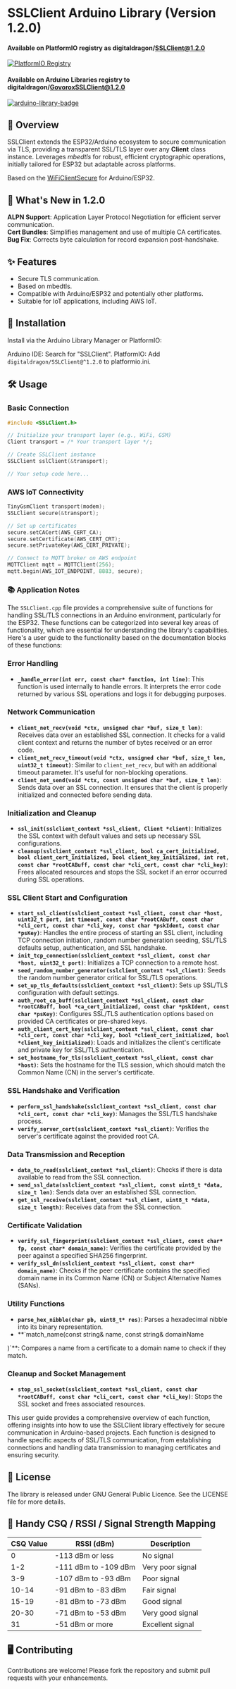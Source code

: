 # SSLClient Arduino Library (Version 1.2.0)

#### Available on PlatformIO registry as digitaldragon/SSLClient@1.2.0
[![PlatformIO Registry](https://badges.registry.platformio.org/packages/digitaldragon/library/SSLClient.svg)](https://registry.platformio.org/libraries/digitaldragon/SSLClient)

#### Available on Arduino Libraries registry to digitaldragon/GovoroxSSLClient@1.2.0
[![arduino-library-badge](https://www.ardu-badge.com/badge/GovoroxSSLClient.svg)](https://www.ardu-badge.com/badge/GovoroxSSLClient.svg)

## 🚀 Overview
SSLClient extends the ESP32/Arduino ecosystem to secure communication via TLS, providing a transparent SSL/TLS layer over any **Client** class instance. Leverages *mbedtls* for robust, efficient cryptographic operations, initially tailored for ESP32 but adaptable across platforms.

Based on the [WiFiClientSecure](https://github.com/espressif/arduino-esp32/tree/master/libraries/WiFiClientSecure) for Arduino/ESP32.

## 🌟 What's New in 1.2.0
**ALPN Support**: Application Layer Protocol Negotiation for efficient server communication.  
**Cert Bundles**: Simplifies management and use of multiple CA certificates.  
**Bug Fix**: Corrects byte calculation for record expansion post-handshake.

## ✨ Features
- Secure TLS communication.
- Based on mbedtls.
- Compatible with Arduino/ESP32 and potentially other platforms.
- Suitable for IoT applications, including AWS IoT.

## 🔧 Installation
Install via the Arduino Library Manager or PlatformIO:

Arduino IDE: Search for "SSLClient".
PlatformIO: Add `digitaldragon/SSLClient@^1.2.0` to platformio.ini.

## 🛠 Usage
### Basic Connection
```cpp
#include <SSLClient.h>

// Initialize your transport layer (e.g., WiFi, GSM)
Client transport = /* Your transport layer */;

// Create SSLClient instance
SSLClient sslClient(&transport);

// Your setup code here...
```

### AWS IoT Connectivity
```cpp
TinyGsmClient transport(modem);
SSLClient secure(&transport);

// Set up certificates
secure.setCACert(AWS_CERT_CA);
secure.setCertificate(AWS_CERT_CRT);
secure.setPrivateKey(AWS_CERT_PRIVATE);

// Connect to MQTT broker on AWS endpoint
MQTTClient mqtt = MQTTClient(256);
mqtt.begin(AWS_IOT_ENDPOINT, 8883, secure);
```
### 📚 Application Notes
The `SSLClient.cpp` file provides a comprehensive suite of functions for handling SSL/TLS connections in an Arduino environment, particularly for the ESP32. These functions can be categorized into several key areas of functionality, which are essential for understanding the library's capabilities. Here's a user guide to the functionality based on the documentation blocks of these functions:

### Error Handling
- **`_handle_error(int err, const char* function, int line)`**: This function is used internally to handle errors. It interprets the error code returned by various SSL operations and logs it for debugging purposes.

### Network Communication
- **`client_net_recv(void *ctx, unsigned char *buf, size_t len)`**: Receives data over an established SSL connection. It checks for a valid client context and returns the number of bytes received or an error code.
- **`client_net_recv_timeout(void *ctx, unsigned char *buf, size_t len, uint32_t timeout)`**: Similar to `client_net_recv`, but with an additional timeout parameter. It's useful for non-blocking operations.
- **`client_net_send(void *ctx, const unsigned char *buf, size_t len)`**: Sends data over an SSL connection. It ensures that the client is properly initialized and connected before sending data.

### Initialization and Cleanup
- **`ssl_init(sslclient_context *ssl_client, Client *client)`**: Initializes the SSL context with default values and sets up necessary SSL configurations.
- **`cleanup(sslclient_context *ssl_client, bool ca_cert_initialized, bool client_cert_initialized, bool client_key_initialized, int ret, const char *rootCABuff, const char *cli_cert, const char *cli_key)`**: Frees allocated resources and stops the SSL socket if an error occurred during SSL operations.

### SSL Client Start and Configuration
- **`start_ssl_client(sslclient_context *ssl_client, const char *host, uint32_t port, int timeout, const char *rootCABuff, const char *cli_cert, const char *cli_key, const char *pskIdent, const char *psKey)`**: Handles the entire process of starting an SSL client, including TCP connection initiation, random number generation seeding, SSL/TLS defaults setup, authentication, and SSL handshake.
- **`init_tcp_connection(sslclient_context *ssl_client, const char *host, uint32_t port)`**: Initializes a TCP connection to a remote host.
- **`seed_random_number_generator(sslclient_context *ssl_client)`**: Seeds the random number generator critical for SSL/TLS operations.
- **`set_up_tls_defaults(sslclient_context *ssl_client)`**: Sets up SSL/TLS configuration with default settings.
- **`auth_root_ca_buff(sslclient_context *ssl_client, const char *rootCABuff, bool *ca_cert_initialized, const char *pskIdent, const char *psKey)`**: Configures SSL/TLS authentication options based on provided CA certificates or pre-shared keys.
- **`auth_client_cert_key(sslclient_context *ssl_client, const char *cli_cert, const char *cli_key, bool *client_cert_initialized, bool *client_key_initialized)`**: Loads and initializes the client's certificate and private key for SSL/TLS authentication.
- **`set_hostname_for_tls(sslclient_context *ssl_client, const char *host)`**: Sets the hostname for the TLS session, which should match the Common Name (CN) in the server's certificate.

### SSL Handshake and Verification
- **`perform_ssl_handshake(sslclient_context *ssl_client, const char *cli_cert, const char *cli_key)`**: Manages the SSL/TLS handshake process.
- **`verify_server_cert(sslclient_context *ssl_client)`**: Verifies the server's certificate against the provided root CA.

### Data Transmission and Reception
- **`data_to_read(sslclient_context *ssl_client)`**: Checks if there is data available to read from the SSL connection.
- **`send_ssl_data(sslclient_context *ssl_client, const uint8_t *data, size_t len)`**: Sends data over an established SSL connection.
- **`get_ssl_receive(sslclient_context *ssl_client, uint8_t *data, size_t length)`**: Receives data from the SSL connection.

### Certificate Validation
- **`verify_ssl_fingerprint(sslclient_context *ssl_client, const char* fp, const char* domain_name)`**: Verifies the certificate provided by the peer against a specified SHA256 fingerprint.
- **`verify_ssl_dn(sslclient_context *ssl_client, const char* domain_name)`**: Checks if the peer certificate contains the specified domain name in its Common Name (CN) or Subject Alternative Names (SANs).

### Utility Functions
- **`parse_hex_nibble(char pb, uint8_t* res)`**: Parses a hexadecimal nibble into its binary representation.
- **`match_name(const string& name, const string& domainName

)`**: Compares a name from a certificate to a domain name to check if they match.

### Cleanup and Socket Management
- **`stop_ssl_socket(sslclient_context *ssl_client, const char *rootCABuff, const char *cli_cert, const char *cli_key)`**: Stops the SSL socket and frees associated resources.

This user guide provides a comprehensive overview of each function, offering insights into how to use the SSLClient library effectively for secure communication in Arduino-based projects. Each function is designed to handle specific aspects of SSL/TLS communication, from establishing connections and handling data transmission to managing certificates and ensuring security.

## 📄 License
The library is released under GNU General Public Licence. See the LICENSE file for more details.

## 📶 Handy CSQ / RSSI / Signal Strength Mapping
| CSQ Value | RSSI (dBm)          | Description      |
|-----------|---------------------|------------------|
| 0         | -113 dBm or less    | No signal        |
| 1-2       | -111 dBm to -109 dBm| Very poor signal |
| 3-9       | -107 dBm to -93 dBm | Poor signal      |
| 10-14     | -91 dBm to -83 dBm  | Fair signal      |
| 15-19     | -81 dBm to -73 dBm  | Good signal      |
| 20-30     | -71 dBm to -53 dBm  | Very good signal |
| 31        | -51 dBm or more     | Excellent signal |

## 🖥 Contributing
Contributions are welcome! Please fork the repository and submit pull requests with your enhancements.